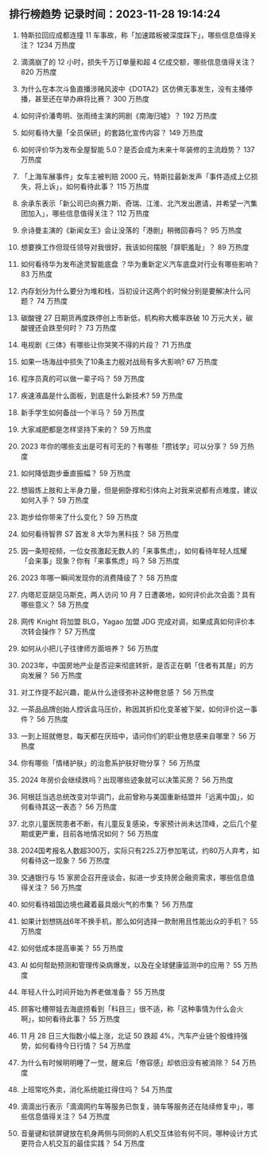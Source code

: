 
## 排行榜趋势 记录时间：2023-11-28 19:14:24
  
  1. 特斯拉回应成都连撞 11 车事故，称「加速踏板被深度踩下」，哪些信息值得关注？ 1234 万热度
    
  2. 滴滴崩了的 12 小时，损失千万订单量和超 4 亿成交额，哪些信息值得关注？ 820 万热度
    
  3. 为什么在本次斗鱼直播涉赌风波中《DOTA2》区仿佛无事发生，没有主播停播，甚至还在举办麻将比赛？ 300 万热度
    
  4. 如何评价潘粤明、张雨绮主演的网剧《南海归墟》？ 192 万热度
    
  5. 如何看待大量「全员保研」的套路化宣传内容？ 149 万热度
    
  6. 如何评价华为发布全屋智能 5.0？是否会成为未来十年装修的主流趋势？ 137 万热度
    
  7. 「上海车展事件」女车主被判赔 2000 元，特斯拉最新发声「事件造成上亿损失，将上诉」，如何看待此事？ 115 万热度
    
  8. 余承东表示「新公司已向赛力斯、奇瑞、江淮、北汽发出邀请，并希望一汽集团加入」，哪些信息值得关注？ 112 万热度
    
  9. 佘诗曼主演的《新闻女王》会让没落的「港剧」稍微回春吗？ 95 万热度
    
  10. 想要换工作但现任领导对我很好，我该如何摆脱「辞职羞耻」？ 89 万热度
    
  11. 如何看待华为发布途灵智能底盘 ？华为重新定义汽车底盘对行业有哪些影响？ 83 万热度
    
  12. 内存划分为什么要分为堆和栈，当初设计这两个的时候分别是要解决什么问题？ 74 万热度
    
  13. 碳酸锂 27 日期货再度跌停创上市新低，机构称大概率跌破 10 万元大关，碳酸锂还会跌至何时？ 73 万热度
    
  14. 电视剧《三体》有哪些让你哭笑不得的片段？ 71 万热度
    
  15. 如果一场海战中损失了10条主力舰对战局有多大影响? 67 万热度
    
  16. 程序员真的可以做一辈子吗？ 59 万热度
    
  17. 疾速液晶是什么面板，到底是什么新技术? 59 万热度
    
  18. 新手学生如何备战一个半马？ 59 万热度
    
  19. 大家减肥都是怎样坚持下来的？ 59 万热度
    
  20. 2023 年你的哪些支出是可有可无的？有哪些「攒钱学」可以分享？ 59 万热度
    
  21. 如何降低跑步垂直振幅？ 59 万热度
    
  22. 想锻炼上肢和上半身力量，但是俯卧撑和引体向上对我来说都有点难度，建议如何入手？ 59 万热度
    
  23. 跑步给你带来了什么变化？ 59 万热度
    
  24. 如何看待智界 S7 首发 8 大华为黑科技？ 58 万热度
    
  25. 因一条短视频，一位女孩激起无数人的「来事焦虑」，如何看待年轻人炫耀「会来事」现象？你有「来事焦虑」吗？ 58 万热度
    
  26. 2023 年哪一瞬间发现你的消费降级了？ 58 万热度
    
  27. 内塔尼亚胡见马斯克，两人访问 10 月 7 日遭袭地，如何评价此次会面？具有哪些意义？ 58 万热度
    
  28. 网传 Knight 将加盟 BLG，Yagao 加盟 JDG 完成对调，如果成真如何评价本次转会操作？ 57 万热度
    
  29. 如何从小把儿子往律师方面培养？ 56 万热度
    
  30. 2023年，中国房地产业是否迎来彻底转折，是否正在朝「住者有其屋」的方向发展？ 56 万热度
    
  31. 对工作提不起兴趣，能从什么途径弥补这种倦怠感？ 56 万热度
    
  32. 一茶品品牌创始人控诉盒马压价，称因其折扣化变革被下架，如何评价这一事件？ 56 万热度
    
  33. 一到上班就倦怠，每天都在厌班中，请问你们的职业倦怠感来自哪里？ 56 万热度
    
  34. 你有哪些「情绪护肤」的治愈系护肤好物分享？ 56 万热度
    
  35. 2024 年房价会继续跌吗？出现哪些迹象就可以决策买房？ 56 万热度
    
  36. 阿根廷当选总统改变对华调门，此前曾称与美国重新结盟并「远离中国」，如何看待其这一表态？ 56 万热度
    
  37. 北京儿童医院患者不断，有儿童反复感染，专家预计尚未达顶峰，之后几个星期或更严重，目前各地情况如何？ 56 万热度
    
  38. 2024国考报名人数超300万，实际只有225.2万参加笔试，约80万人弃考，如何看待这一现象？ 56 万热度
    
  39. 交通银行与 15 家房企召开座谈会，拟进一步支持房企融资需求，哪些信息值得关注？ 56 万热度
    
  40. 如何看待祖国边境也藏着最具烟火气的市集？ 56 万热度
    
  41. 如果计划想挑战6年不换手机，那么如何选择一款耐用且性能出众的手机？ 55 万热度
    
  42. 如何低成本提高审美？ 55 万热度
    
  43. AI 如何帮助预测和管理传染病爆发，以及在全球健康监测中的应用？ 55 万热度
    
  44. 年轻人什么时间开始为养老做准备？ 55 万热度
    
  45. 顾客吐槽带娃去海底捞看到「科目三」很不适，称「这种事情为什么会火啊」，如何看待此事？ 55 万热度
    
  46. 11 月 28 日三大指数小幅上涨，北证 50 跌超 4%，汽车产业链个股维持强势，如何看待今日行情？ 54 万热度
    
  47. 为什么有时候明明睡了一觉，醒来后「倦容感」却依旧没有被消除？ 54 万热度
    
  48. 上班常吃外卖，消化系统能扛得住吗？ 54 万热度
    
  49. 滴滴出行表示「滴滴网约车等服务已恢复，骑车等服务还在陆续修复中」，哪些信息值得关注？ 54 万热度
    
  50. 音量键和锁屏键放在机身两侧与同侧的人机交互体验有何不同，哪种设计方式更符合人机交互的最佳实践？ 54 万热度
    